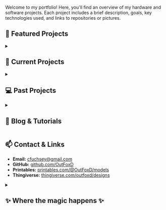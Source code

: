 Welcome to my portfolio! Here, you'll find an overview of my hardware and software projects. Each project includes a brief description, goals, key technologies used, and links to repositories or pictures.

## 🚀 Featured Projects

<details>
  <summary><h2>🔧 Current Projects</h2></summary>
  
  <details>
    <summary><h3>Mobile Battery-supplied Lab Power Supply</h3></summary>
    
    - **Description:** This supply can power anything up to 55 Volts and 6 Amps, while being completely mobile. 
	It combines a 14s2p spot welded battery made of recycled 18650 cells, with an adjustable DC-DC converter in a 3D printed enclosure.  
	In total the supply comes in under 2 kg and can deliver maximum power for about an hour (~300 Wh of energy).
    - **Goals:** Backup-charge my e-scooter from 0-100 % SoC within 2 hrs
    - **Technologies Used:** Spot welding, 3D printing, DC-DC buck conversion, soldering, CAD 
    - Image: ![Project Image](docs/ScooterBatt3.jpg)
	
  </details>

  <details>
    <summary><h3>Project Name 2</h3></summary>
    
    - **Description:** Another hardware project.
    - **Technologies Used:** 3D Printing, PCB Design, IoT.
    - **Image:** ![Project Image](#)
  </details>

</details>

<details>
  <summary><h2>💻 Past Projects</h2></summary>

  <details>
    <summary><h3>Hacked electronic load</h3></summary>
    - **Description:** 
    - **Goals:** Improved usability with separate UI board and a rotary encoder
    - **Technologies Used:**  
    - **Image:** ![Project Image]()
  </details>

  <details>
    <summary><h3>Electroluminescence measurements of PV panels</h3></summary>
    - **Description:** 
    - **Goals:** 
    - **Technologies Used:**  
    - **Image:** ![Project Image](docs/ElectroLuminesence.JPG)
  </details>

  <details>
    <summary><h3>Restoration and modification of Emco Unimat 3 Lathe</h3></summary>
    - **Description:** 
    - **Goals:** 
    - **Technologies Used:**  
    - **After:** ![After](docs/EmcoUnimat3After.jpg)
    - **Before:** ![Before](docs/EmcoUnimat3Before.jpg)
  </details>

  <details>
    <summary><h3>Rejuvenating old Bosch battery packs</h3></summary>
    - **Description:** 
    - **Goals:** Improved capacity and internal resistance of my Bosch batteries.
      Insights into spot welding and specifically copper-nickel sandwich welds.
      Preparation of used batteries for lower demand projects.
    - **Technologies Used:** Spot welding
    - **Image:** ![Project Image](docs/BoschBatt2.jpg)
  </details>

  <details>
    <summary><h3>Hacked humidifier with active control</h3></summary>
    - **Description:** 
    - **Goals:** Operation within optimal humidity range (60-80 %RH) to promote tropical plant growth
    - **Technologies Used:** Raspberry Pi Pico, Rotary Encoder, 3D Printing
    - **Image:** ![Project Image](docs/HumidityControl.jpg)
  </details>

  <details>
    <summary><h3>Babywalker for my niece</h3></summary>
    - **Description:** 
    - **Goals:** 
    - **Technologies Used:**  
    - **Image:** ![Project Image]()
  </details>

</details>

<details>
  <summary><h2>📝 Blog & Tutorials</h2></summary>
  
  - [Article 1: Building a Custom PCB](#)
  - [Article 2: Optimizing Embedded Systems](#)

</details>

## 📫 Contact & Links
- **Email:** cfuchsey@gmail.com
- **GitHub:** [github.com/OutFoxD](https://github.com/outfoxd)
- **Printables:** [printables.com/@OutFoxD/models](https://www.printables.com/@OutFoxD/models)
- **Thingiverse:** [thingiverse.com/outfoxd/designs](https://www.thingiverse.com/outfoxd/designs)

<details>
  <summary><h2>✨ Where the magic happens ✨</h2></summary>
  
  - In my home Lab:
    ![my home Lab](docs/HomeLab.jpg)
  - in my [local Maker Space](https://grandgarage.eu/)
  - or in my Dad's Workshop 
    ![Project Image](docs/EmcoCompact5.jpg)

</details>
